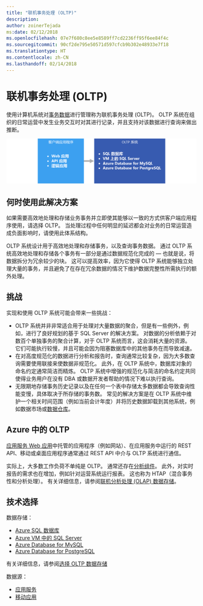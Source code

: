 ```yaml
---
title: "联机事务处理 (OLTP)"
description: 
author: zoinerTejada
ms:date: 02/12/2018
ms.openlocfilehash: 07e7f680c8ee5e8589ff7cd2236ff95f6ee84f4c
ms.sourcegitcommit: 90cf2de795e50571d597cfcb9b302e48933e7f18
ms.translationtype: HT
ms.contentlocale: zh-CN
ms.lasthandoff: 02/14/2018
---
```

# <a name="online-transaction-processing-oltp"></a>联机事务处理 (OLTP)

使用计算机系统对[事务数据](../concepts/transactional-data.md)进行管理称为联机事务处理 (OLTP)。 OLTP 系统在组织的日常运营中发生业务交互时对其进行记录，并且支持对该数据进行查询来做出推断。

![Azure 中的 OLTP](./images/oltp-data-pipeline.png)

## <a name="when-to-use-this-solution"></a>何时使用此解决方案

如果需要高效地处理和存储业务事务并立即使其能够以一致的方式供客户端应用程序使用，请选择 OLTP。 当处理过程中任何明显的延迟都会对业务的日常运营造成负面影响时，请使用此体系结构。

OLTP 系统设计用于高效地处理和存储事务，以及查询事务数据。 通过 OLTP 系统高效地处理和存储各个事务有一部分是通过数据规范化完成的 &mdash; 也就是说，将数据拆分为冗余较少的块。 这可以提高效率，因为它使得 OLTP 系统能够独立处理大量的事务，并且避免了在存在冗余数据的情况下维护数据完整性所需执行的额外处理。

## <a name="challenges"></a>挑战
实现和使用 OLTP 系统可能会带来一些挑战：

- OLTP 系统并非非常适合用于处理对大量数据的聚合，但是有一些例外，例如，进行了良好规划的基于 SQL Server 的解决方案。 对数据的分析依赖于对数百个单独事务的聚合计算，对于 OLTP 系统而言，这会消耗大量的资源。 它们可能执行较慢，并且可能会因为阻塞数据库中的其他事务在而导致减速。
- 在对高度规范化的数据进行分析和报告时，查询通常比较复杂，因为大多数查询需要使用联接来使数据非规范化。 此外，在 OLTP 系统中，数据库对象的命名约定通常简洁而精炼。 OLTP 系统中增强的规范化与简洁的命名约定共同使得业务用户在没有 DBA 或数据开发者帮助的情况下难以执行查询。
- 无限期地存储事务历史记录以及在任何一个表中存储太多数据都会导致查询性能变慢，具体取决于所存储的事务数。 常见的解决方案是在 OLTP 系统中维护一个相关时间范围（例如当前会计年度）并将历史数据卸载到其他系统，例如数据市场或[数据仓库](../technology-choices/data-warehouses.md)。

## <a name="oltp-in-azure"></a>Azure 中的 OLTP

[应用服务 Web 应用](/azure/app-service/app-service-web-overview)中托管的应用程序（例如网站）、在应用服务中运行的 REST API、移动或桌面应用程序通常通过 REST API 中介与 OLTP 系统进行通信。

实际上，大多数工作负荷不单纯是 OLTP。 通常还存在[分析组件](../scenarios/online-analytical-processing.md)。 此外，对实时报告的需求也在增加，例如针对运营系统运行报表。 这也称为 HTAP（混合事务性和分析处理）。 有关详细信息，请参阅[联机分析处理 (OLAP) 数据存储](../technology-choices/olap-data-stores.md)。

## <a name="technology-choices"></a>技术选择

数据存储：

- [Azure SQL 数据库](/azure/sql-database/)
- [Azure VM 中的 SQL Server](/azure/virtual-machines/windows/sql/virtual-machines-windows-sql-server-iaas-overview?toc=%2Fazure%2Fvirtual-machines%2Fwindows%2Ftoc.json)
- [Azure Database for MySQL](/azure/mysql/)
- [Azure Database for PostgreSQL](/azure/postgresql/)

有关详细信息，请参阅[选择 OLTP 数据存储](../technology-choices/oltp-data-stores.md)

数据源：

- [应用服务](/azure/app-service/)
- [移动应用](/azure/app-service-mobile/)

